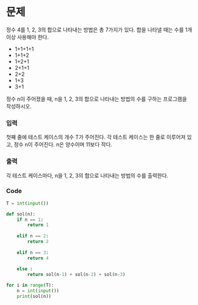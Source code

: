 # 문제


정수 4를 1, 2, 3의 합으로 나타내는 방법은 총 7가지가 있다. 합을 나타낼 때는 수를 1개 이상 사용해야 한다.


* 1+1+1+1
* 1+1+2
* 1+2+1
* 2+1+1
* 2+2
* 1+3
* 3+1


정수 n이 주어졌을 때, n을 1, 2, 3의 합으로 나타내는 방법의 수를 구하는 프로그램을 작성하시오.


### 입력


첫째 줄에 테스트 케이스의 개수 T가 주어진다. 각 테스트 케이스는 한 줄로 이루어져 있고, 정수 n이 주어진다. n은 양수이며 11보다 작다.


### 출력


각 테스트 케이스마다, n을 1, 2, 3의 합으로 나타내는 방법의 수를 출력한다.


### Code
```python
T = int(input())

def sol(n):
    if n == 1:
        return 1
    
    elif n == 2:
        return 2
    
    elif n == 3:
        return 4
    
    else :
        return sol(n-1) + sol(n-2) + sol(n-3)

for i in range(T):
    n = int(input())
    print(sol(n))
```
